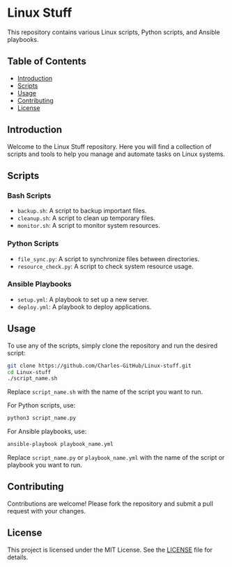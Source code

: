# Linux Stuff

This repository contains various Linux scripts, Python scripts, and Ansible playbooks.

## Table of Contents
- [Introduction](#introduction)
- [Scripts](#scripts)
- [Usage](#usage)
- [Contributing](#contributing)
- [License](#license)

## Introduction
Welcome to the Linux Stuff repository. Here you will find a collection of scripts and tools to help you manage and automate tasks on Linux systems.

## Scripts
### Bash Scripts
- `backup.sh`: A script to backup important files.
- `cleanup.sh`: A script to clean up temporary files.
- `monitor.sh`: A script to monitor system resources.

### Python Scripts
- `file_sync.py`: A script to synchronize files between directories.
- `resource_check.py`: A script to check system resource usage.

### Ansible Playbooks
- `setup.yml`: A playbook to set up a new server.
- `deploy.yml`: A playbook to deploy applications.

## Usage
To use any of the scripts, simply clone the repository and run the desired script:

```bash
git clone https://github.com/Charles-GitHub/Linux-stuff.git
cd Linux-stuff
./script_name.sh
```

Replace `script_name.sh` with the name of the script you want to run.

For Python scripts, use:
```bash
python3 script_name.py
```

For Ansible playbooks, use:
```bash
ansible-playbook playbook_name.yml
```

Replace `script_name.py` or `playbook_name.yml` with the name of the script or playbook you want to run.

## Contributing
Contributions are welcome! Please fork the repository and submit a pull request with your changes.

## License
This project is licensed under the MIT License. See the [LICENSE](LICENSE) file for details.